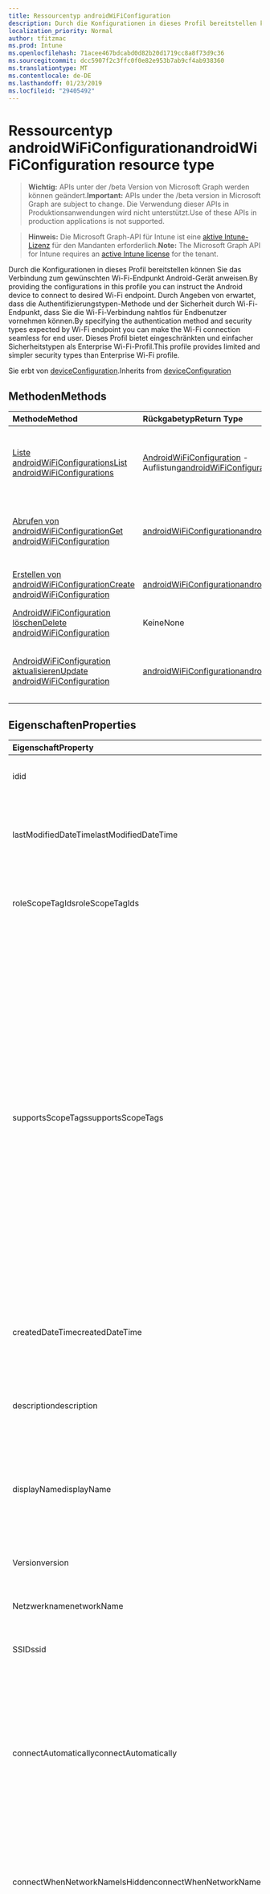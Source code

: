 ```yaml
---
title: Ressourcentyp androidWiFiConfiguration
description: Durch die Konfigurationen in dieses Profil bereitstellen können Sie das Verbindung zum gewünschten Wi-Fi-Endpunkt Android-Gerät anweisen. Durch Angeben von erwartet, dass die Authentifizierungstypen-Methode und der Sicherheit durch Wi-Fi-Endpunkt, dass Sie die Wi-Fi-Verbindung nahtlos für Endbenutzer vornehmen können. Dieses Profil bietet eingeschränkten und einfacher Sicherheitstypen als Enterprise Wi-Fi-Profil.
localization_priority: Normal
author: tfitzmac
ms.prod: Intune
ms.openlocfilehash: 71acee467bdcabd0d82b20d1719cc8a8f73d9c36
ms.sourcegitcommit: dcc5907f2c3ffc0f0e82e953b7ab9cf4ab938360
ms.translationtype: MT
ms.contentlocale: de-DE
ms.lasthandoff: 01/23/2019
ms.locfileid: "29405492"
---
```

# <a name="androidwificonfiguration-resource-type"></a><span data-ttu-id="d91ae-105">Ressourcentyp androidWiFiConfiguration</span><span class="sxs-lookup"><span data-stu-id="d91ae-105">androidWiFiConfiguration resource type</span></span>

> <span data-ttu-id="d91ae-106">**Wichtig:** APIs unter der /beta Version von Microsoft Graph werden können geändert.</span><span class="sxs-lookup"><span data-stu-id="d91ae-106">**Important:** APIs under the /beta version in Microsoft Graph are subject to change.</span></span> <span data-ttu-id="d91ae-107">Die Verwendung dieser APIs in Produktionsanwendungen wird nicht unterstützt.</span><span class="sxs-lookup"><span data-stu-id="d91ae-107">Use of these APIs in production applications is not supported.</span></span>

> <span data-ttu-id="d91ae-108">**Hinweis:** Die Microsoft Graph-API für Intune ist eine [aktive Intune-Lizenz](https://go.microsoft.com/fwlink/?linkid=839381) für den Mandanten erforderlich.</span><span class="sxs-lookup"><span data-stu-id="d91ae-108">**Note:** The Microsoft Graph API for Intune requires an [active Intune license](https://go.microsoft.com/fwlink/?linkid=839381) for the tenant.</span></span>

<span data-ttu-id="d91ae-109">Durch die Konfigurationen in dieses Profil bereitstellen können Sie das Verbindung zum gewünschten Wi-Fi-Endpunkt Android-Gerät anweisen.</span><span class="sxs-lookup"><span data-stu-id="d91ae-109">By providing the configurations in this profile you can instruct the Android device to connect to desired Wi-Fi endpoint.</span></span> <span data-ttu-id="d91ae-110">Durch Angeben von erwartet, dass die Authentifizierungstypen-Methode und der Sicherheit durch Wi-Fi-Endpunkt, dass Sie die Wi-Fi-Verbindung nahtlos für Endbenutzer vornehmen können.</span><span class="sxs-lookup"><span data-stu-id="d91ae-110">By specifying the authentication method and security types expected by Wi-Fi endpoint you can make the Wi-Fi connection seamless for end user.</span></span> <span data-ttu-id="d91ae-111">Dieses Profil bietet eingeschränkten und einfacher Sicherheitstypen als Enterprise Wi-Fi-Profil.</span><span class="sxs-lookup"><span data-stu-id="d91ae-111">This profile provides limited and simpler security types than Enterprise Wi-Fi profile.</span></span>


<span data-ttu-id="d91ae-112">Sie erbt von [deviceConfiguration](../resources/intune-deviceconfig-deviceconfiguration.md).</span><span class="sxs-lookup"><span data-stu-id="d91ae-112">Inherits from [deviceConfiguration](../resources/intune-deviceconfig-deviceconfiguration.md)</span></span>

## <a name="methods"></a><span data-ttu-id="d91ae-113">Methoden</span><span class="sxs-lookup"><span data-stu-id="d91ae-113">Methods</span></span>
|<span data-ttu-id="d91ae-114">Methode</span><span class="sxs-lookup"><span data-stu-id="d91ae-114">Method</span></span>|<span data-ttu-id="d91ae-115">Rückgabetyp</span><span class="sxs-lookup"><span data-stu-id="d91ae-115">Return Type</span></span>|<span data-ttu-id="d91ae-116">Beschreibung</span><span class="sxs-lookup"><span data-stu-id="d91ae-116">Description</span></span>|
|:---|:---|:---|
|[<span data-ttu-id="d91ae-117">Liste androidWiFiConfigurations</span><span class="sxs-lookup"><span data-stu-id="d91ae-117">List androidWiFiConfigurations</span></span>](../api/intune-deviceconfig-androidwificonfiguration-list.md)|<span data-ttu-id="d91ae-118">[AndroidWiFiConfiguration](../resources/intune-deviceconfig-androidwificonfiguration.md) -Auflistung</span><span class="sxs-lookup"><span data-stu-id="d91ae-118">[androidWiFiConfiguration](../resources/intune-deviceconfig-androidwificonfiguration.md) collection</span></span>|<span data-ttu-id="d91ae-119">Listeneigenschaften und Beziehungen der [AndroidWiFiConfiguration](../resources/intune-deviceconfig-androidwificonfiguration.md) -Objekte.</span><span class="sxs-lookup"><span data-stu-id="d91ae-119">List properties and relationships of the [androidWiFiConfiguration](../resources/intune-deviceconfig-androidwificonfiguration.md) objects.</span></span>|
|[<span data-ttu-id="d91ae-120">Abrufen von androidWiFiConfiguration</span><span class="sxs-lookup"><span data-stu-id="d91ae-120">Get androidWiFiConfiguration</span></span>](../api/intune-deviceconfig-androidwificonfiguration-get.md)|[<span data-ttu-id="d91ae-121">androidWiFiConfiguration</span><span class="sxs-lookup"><span data-stu-id="d91ae-121">androidWiFiConfiguration</span></span>](../resources/intune-deviceconfig-androidwificonfiguration.md)|<span data-ttu-id="d91ae-122">Lesen Sie Eigenschaften und Beziehungen des [AndroidWiFiConfiguration](../resources/intune-deviceconfig-androidwificonfiguration.md) -Objekts.</span><span class="sxs-lookup"><span data-stu-id="d91ae-122">Read properties and relationships of the [androidWiFiConfiguration](../resources/intune-deviceconfig-androidwificonfiguration.md) object.</span></span>|
|[<span data-ttu-id="d91ae-123">Erstellen von androidWiFiConfiguration</span><span class="sxs-lookup"><span data-stu-id="d91ae-123">Create androidWiFiConfiguration</span></span>](../api/intune-deviceconfig-androidwificonfiguration-create.md)|[<span data-ttu-id="d91ae-124">androidWiFiConfiguration</span><span class="sxs-lookup"><span data-stu-id="d91ae-124">androidWiFiConfiguration</span></span>](../resources/intune-deviceconfig-androidwificonfiguration.md)|<span data-ttu-id="d91ae-125">Erstellen eines neuen [AndroidWiFiConfiguration](../resources/intune-deviceconfig-androidwificonfiguration.md) -Objekts.</span><span class="sxs-lookup"><span data-stu-id="d91ae-125">Create a new [androidWiFiConfiguration](../resources/intune-deviceconfig-androidwificonfiguration.md) object.</span></span>|
|[<span data-ttu-id="d91ae-126">AndroidWiFiConfiguration löschen</span><span class="sxs-lookup"><span data-stu-id="d91ae-126">Delete androidWiFiConfiguration</span></span>](../api/intune-deviceconfig-androidwificonfiguration-delete.md)|<span data-ttu-id="d91ae-127">Keine</span><span class="sxs-lookup"><span data-stu-id="d91ae-127">None</span></span>|<span data-ttu-id="d91ae-128">Löscht eine [AndroidWiFiConfiguration](../resources/intune-deviceconfig-androidwificonfiguration.md).</span><span class="sxs-lookup"><span data-stu-id="d91ae-128">Deletes a [androidWiFiConfiguration](../resources/intune-deviceconfig-androidwificonfiguration.md).</span></span>|
|[<span data-ttu-id="d91ae-129">AndroidWiFiConfiguration aktualisieren</span><span class="sxs-lookup"><span data-stu-id="d91ae-129">Update androidWiFiConfiguration</span></span>](../api/intune-deviceconfig-androidwificonfiguration-update.md)|[<span data-ttu-id="d91ae-130">androidWiFiConfiguration</span><span class="sxs-lookup"><span data-stu-id="d91ae-130">androidWiFiConfiguration</span></span>](../resources/intune-deviceconfig-androidwificonfiguration.md)|<span data-ttu-id="d91ae-131">Aktualisieren Sie die Eigenschaften eines [AndroidWiFiConfiguration](../resources/intune-deviceconfig-androidwificonfiguration.md) -Objekts.</span><span class="sxs-lookup"><span data-stu-id="d91ae-131">Update the properties of a [androidWiFiConfiguration](../resources/intune-deviceconfig-androidwificonfiguration.md) object.</span></span>|

## <a name="properties"></a><span data-ttu-id="d91ae-132">Eigenschaften</span><span class="sxs-lookup"><span data-stu-id="d91ae-132">Properties</span></span>
|<span data-ttu-id="d91ae-133">Eigenschaft</span><span class="sxs-lookup"><span data-stu-id="d91ae-133">Property</span></span>|<span data-ttu-id="d91ae-134">Typ</span><span class="sxs-lookup"><span data-stu-id="d91ae-134">Type</span></span>|<span data-ttu-id="d91ae-135">Beschreibung</span><span class="sxs-lookup"><span data-stu-id="d91ae-135">Description</span></span>|
|:---|:---|:---|
|<span data-ttu-id="d91ae-136">id</span><span class="sxs-lookup"><span data-stu-id="d91ae-136">id</span></span>|<span data-ttu-id="d91ae-137">Zeichenfolge</span><span class="sxs-lookup"><span data-stu-id="d91ae-137">String</span></span>|<span data-ttu-id="d91ae-138">Schlüssel der Entität</span><span class="sxs-lookup"><span data-stu-id="d91ae-138">Key of the entity.</span></span> <span data-ttu-id="d91ae-139">Geerbt von [deviceConfiguration](../resources/intune-deviceconfig-deviceconfiguration.md).</span><span class="sxs-lookup"><span data-stu-id="d91ae-139">Inherited from [deviceConfiguration](../resources/intune-deviceconfig-deviceconfiguration.md)</span></span>|
|<span data-ttu-id="d91ae-140">lastModifiedDateTime</span><span class="sxs-lookup"><span data-stu-id="d91ae-140">lastModifiedDateTime</span></span>|<span data-ttu-id="d91ae-141">DateTimeOffset</span><span class="sxs-lookup"><span data-stu-id="d91ae-141">DateTimeOffset</span></span>|<span data-ttu-id="d91ae-142">Datum und Uhrzeit der letzten Änderung des Objekts.</span><span class="sxs-lookup"><span data-stu-id="d91ae-142">DateTime the object was last modified.</span></span> <span data-ttu-id="d91ae-143">Geerbt von [deviceConfiguration](../resources/intune-deviceconfig-deviceconfiguration.md).</span><span class="sxs-lookup"><span data-stu-id="d91ae-143">Inherited from [deviceConfiguration](../resources/intune-deviceconfig-deviceconfiguration.md)</span></span>|
|<span data-ttu-id="d91ae-144">roleScopeTagIds</span><span class="sxs-lookup"><span data-stu-id="d91ae-144">roleScopeTagIds</span></span>|<span data-ttu-id="d91ae-145">Zeichenfolgenauflistung</span><span class="sxs-lookup"><span data-stu-id="d91ae-145">String collection</span></span>|<span data-ttu-id="d91ae-146">Liste der Bereich Tags für diese Instanz der Entität.</span><span class="sxs-lookup"><span data-stu-id="d91ae-146">List of Scope Tags for this Entity instance.</span></span> <span data-ttu-id="d91ae-147">Geerbt von [deviceConfiguration](../resources/intune-deviceconfig-deviceconfiguration.md).</span><span class="sxs-lookup"><span data-stu-id="d91ae-147">Inherited from [deviceConfiguration](../resources/intune-deviceconfig-deviceconfiguration.md)</span></span>|
|<span data-ttu-id="d91ae-148">supportsScopeTags</span><span class="sxs-lookup"><span data-stu-id="d91ae-148">supportsScopeTags</span></span>|<span data-ttu-id="d91ae-149">Boolean</span><span class="sxs-lookup"><span data-stu-id="d91ae-149">Boolean</span></span>|<span data-ttu-id="d91ae-150">Gibt an, ob die zugrunde liegende Gerätekonfiguration die Zuweisung von Bereich Kategorien unterstützt.</span><span class="sxs-lookup"><span data-stu-id="d91ae-150">Indicates whether or not the underlying Device Configuration supports the assignment of scope tags.</span></span> <span data-ttu-id="d91ae-151">Zuweisen der ScopeTags-Eigenschaft ist nicht zulässig, wenn dieser Wert false ist und Entitäten nicht bereichsbezogenen Benutzern angezeigt werden.</span><span class="sxs-lookup"><span data-stu-id="d91ae-151">Assigning to the ScopeTags property is not allowed when this value is false and entities will not be visible to scoped users.</span></span> <span data-ttu-id="d91ae-152">Dies tritt für Legacy-Richtlinien in Silverlight erstellt und kann durch Löschen und Neuerstellen der Richtlinie in der Azure-Verwaltungsportal aufgelöst werden.</span><span class="sxs-lookup"><span data-stu-id="d91ae-152">This occurs for Legacy policies created in Silverlight and can be resolved by deleting and recreating the policy in the Azure Portal.</span></span> <span data-ttu-id="d91ae-153">Diese Eigenschaft ist schreibgeschützt.</span><span class="sxs-lookup"><span data-stu-id="d91ae-153">This property is read-only.</span></span> <span data-ttu-id="d91ae-154">Geerbt von [deviceConfiguration](../resources/intune-deviceconfig-deviceconfiguration.md).</span><span class="sxs-lookup"><span data-stu-id="d91ae-154">Inherited from [deviceConfiguration](../resources/intune-deviceconfig-deviceconfiguration.md)</span></span>|
|<span data-ttu-id="d91ae-155">createdDateTime</span><span class="sxs-lookup"><span data-stu-id="d91ae-155">createdDateTime</span></span>|<span data-ttu-id="d91ae-156">DateTimeOffset</span><span class="sxs-lookup"><span data-stu-id="d91ae-156">DateTimeOffset</span></span>|<span data-ttu-id="d91ae-157">Datum und Uhrzeit der Erstellung des Objekts.</span><span class="sxs-lookup"><span data-stu-id="d91ae-157">DateTime the object was created.</span></span> <span data-ttu-id="d91ae-158">Geerbt von [deviceConfiguration](../resources/intune-deviceconfig-deviceconfiguration.md).</span><span class="sxs-lookup"><span data-stu-id="d91ae-158">Inherited from [deviceConfiguration](../resources/intune-deviceconfig-deviceconfiguration.md)</span></span>|
|<span data-ttu-id="d91ae-159">description</span><span class="sxs-lookup"><span data-stu-id="d91ae-159">description</span></span>|<span data-ttu-id="d91ae-160">Zeichenfolge</span><span class="sxs-lookup"><span data-stu-id="d91ae-160">String</span></span>|<span data-ttu-id="d91ae-161">Beschreibung der Gerätekonfiguration (vom Administrator festgelegt).</span><span class="sxs-lookup"><span data-stu-id="d91ae-161">Admin provided description of the Device Configuration.</span></span> <span data-ttu-id="d91ae-162">Geerbt von [deviceConfiguration](../resources/intune-deviceconfig-deviceconfiguration.md).</span><span class="sxs-lookup"><span data-stu-id="d91ae-162">Inherited from [deviceConfiguration](../resources/intune-deviceconfig-deviceconfiguration.md)</span></span>|
|<span data-ttu-id="d91ae-163">displayName</span><span class="sxs-lookup"><span data-stu-id="d91ae-163">displayName</span></span>|<span data-ttu-id="d91ae-164">Zeichenfolge</span><span class="sxs-lookup"><span data-stu-id="d91ae-164">String</span></span>|<span data-ttu-id="d91ae-165">Name der Gerätekonfiguration (vom Administrator festgelegt).</span><span class="sxs-lookup"><span data-stu-id="d91ae-165">Admin provided name of the device configuration.</span></span> <span data-ttu-id="d91ae-166">Geerbt von [deviceConfiguration](../resources/intune-deviceconfig-deviceconfiguration.md).</span><span class="sxs-lookup"><span data-stu-id="d91ae-166">Inherited from [deviceConfiguration](../resources/intune-deviceconfig-deviceconfiguration.md)</span></span>|
|<span data-ttu-id="d91ae-167">Version</span><span class="sxs-lookup"><span data-stu-id="d91ae-167">version</span></span>|<span data-ttu-id="d91ae-168">Int32</span><span class="sxs-lookup"><span data-stu-id="d91ae-168">Int32</span></span>|<span data-ttu-id="d91ae-169">Version der Gerätekonfiguration.</span><span class="sxs-lookup"><span data-stu-id="d91ae-169">Version of the device configuration.</span></span> <span data-ttu-id="d91ae-170">Geerbt von [deviceConfiguration](../resources/intune-deviceconfig-deviceconfiguration.md).</span><span class="sxs-lookup"><span data-stu-id="d91ae-170">Inherited from [deviceConfiguration](../resources/intune-deviceconfig-deviceconfiguration.md)</span></span>|
|<span data-ttu-id="d91ae-171">Netzwerkname</span><span class="sxs-lookup"><span data-stu-id="d91ae-171">networkName</span></span>|<span data-ttu-id="d91ae-172">Zeichenfolge</span><span class="sxs-lookup"><span data-stu-id="d91ae-172">String</span></span>|<span data-ttu-id="d91ae-173">Netzwerkname</span><span class="sxs-lookup"><span data-stu-id="d91ae-173">Network Name</span></span>|
|<span data-ttu-id="d91ae-174">SSID</span><span class="sxs-lookup"><span data-stu-id="d91ae-174">ssid</span></span>|<span data-ttu-id="d91ae-175">Zeichenfolge</span><span class="sxs-lookup"><span data-stu-id="d91ae-175">String</span></span>|<span data-ttu-id="d91ae-176">Dies ist der Name des Netzwerks Wi-Fi, die an alle Geräte gesendet wird.</span><span class="sxs-lookup"><span data-stu-id="d91ae-176">This is the name of the Wi-Fi network that is broadcast to all devices.</span></span>|
|<span data-ttu-id="d91ae-177">connectAutomatically</span><span class="sxs-lookup"><span data-stu-id="d91ae-177">connectAutomatically</span></span>|<span data-ttu-id="d91ae-178">Boolean</span><span class="sxs-lookup"><span data-stu-id="d91ae-178">Boolean</span></span>|<span data-ttu-id="d91ae-179">Verbinden Sie automatisch, wenn dieses Netzwerk im Bereich befindet.</span><span class="sxs-lookup"><span data-stu-id="d91ae-179">Connect automatically when this network is in range.</span></span> <span data-ttu-id="d91ae-180">Eine Einstellung auf "true" überspringt die Aufforderung der Benutzer und automatisch mit Wi-Fi-Netzwerk verbinden.</span><span class="sxs-lookup"><span data-stu-id="d91ae-180">Setting this to true will skip the user prompt and automatically connect the device to Wi-Fi network.</span></span>|
|<span data-ttu-id="d91ae-181">connectWhenNetworkNameIsHidden</span><span class="sxs-lookup"><span data-stu-id="d91ae-181">connectWhenNetworkNameIsHidden</span></span>|<span data-ttu-id="d91ae-182">Boolean</span><span class="sxs-lookup"><span data-stu-id="d91ae-182">Boolean</span></span>|<span data-ttu-id="d91ae-183">Bei Festlegung auf true festgelegt ist, dieses Profil erzwingt, dass das Gerät für die Verbindung mit einem Netzwerk SSID nicht, die an alle Geräte seine.</span><span class="sxs-lookup"><span data-stu-id="d91ae-183">When set to true, this profile forces the device to connect to a network that doesn't broadcast its SSID to all devices.</span></span>|
|<span data-ttu-id="d91ae-184">wiFiSecurityType</span><span class="sxs-lookup"><span data-stu-id="d91ae-184">wiFiSecurityType</span></span>|[<span data-ttu-id="d91ae-185">androidWiFiSecurityType</span><span class="sxs-lookup"><span data-stu-id="d91ae-185">androidWiFiSecurityType</span></span>](../resources/intune-deviceconfig-androidwifisecuritytype.md)|<span data-ttu-id="d91ae-186">Gibt an, ob Wi-Fi-Endpunkt einen EAP-basierte Sicherheitstyp verwendet wird.</span><span class="sxs-lookup"><span data-stu-id="d91ae-186">Indicates whether Wi-Fi endpoint uses an EAP based security type.</span></span> <span data-ttu-id="d91ae-187">Mögliche Werte: `open`, `wpaEnterprise`.</span><span class="sxs-lookup"><span data-stu-id="d91ae-187">Possible values are: `open`, `wpaEnterprise`.</span></span>|

## <a name="relationships"></a><span data-ttu-id="d91ae-188">Beziehungen</span><span class="sxs-lookup"><span data-stu-id="d91ae-188">Relationships</span></span>
|<span data-ttu-id="d91ae-189">Beziehung</span><span class="sxs-lookup"><span data-stu-id="d91ae-189">Relationship</span></span>|<span data-ttu-id="d91ae-190">Typ</span><span class="sxs-lookup"><span data-stu-id="d91ae-190">Type</span></span>|<span data-ttu-id="d91ae-191">Beschreibung</span><span class="sxs-lookup"><span data-stu-id="d91ae-191">Description</span></span>|
|:---|:---|:---|
|<span data-ttu-id="d91ae-192">groupAssignments</span><span class="sxs-lookup"><span data-stu-id="d91ae-192">groupAssignments</span></span>|<span data-ttu-id="d91ae-193">[DeviceConfigurationGroupAssignment](../resources/intune-deviceconfig-deviceconfigurationgroupassignment.md) -Auflistung</span><span class="sxs-lookup"><span data-stu-id="d91ae-193">[deviceConfigurationGroupAssignment](../resources/intune-deviceconfig-deviceconfigurationgroupassignment.md) collection</span></span>|<span data-ttu-id="d91ae-194">Die Liste derGruppenzuweisungen für das Gerätekonfigurationsprofil.</span><span class="sxs-lookup"><span data-stu-id="d91ae-194">The list of group assignments for the device configuration profile.</span></span> <span data-ttu-id="d91ae-195">Geerbt von [deviceConfiguration](../resources/intune-deviceconfig-deviceconfiguration.md).</span><span class="sxs-lookup"><span data-stu-id="d91ae-195">Inherited from [deviceConfiguration](../resources/intune-deviceconfig-deviceconfiguration.md)</span></span>|
|<span data-ttu-id="d91ae-196">assignments</span><span class="sxs-lookup"><span data-stu-id="d91ae-196">assignments</span></span>|<span data-ttu-id="d91ae-197">[deviceConfigurationAssignment](../resources/intune-deviceconfig-deviceconfigurationassignment.md)-Sammlung</span><span class="sxs-lookup"><span data-stu-id="d91ae-197">[deviceConfigurationAssignment](../resources/intune-deviceconfig-deviceconfigurationassignment.md) collection</span></span>|<span data-ttu-id="d91ae-198">Liste der Zuweisungen für das Gerätekonfigurationsprofil.</span><span class="sxs-lookup"><span data-stu-id="d91ae-198">The list of assignments for the device configuration profile.</span></span> <span data-ttu-id="d91ae-199">Geerbt von [deviceConfiguration](../resources/intune-deviceconfig-deviceconfiguration.md).</span><span class="sxs-lookup"><span data-stu-id="d91ae-199">Inherited from [deviceConfiguration](../resources/intune-deviceconfig-deviceconfiguration.md)</span></span>|
|<span data-ttu-id="d91ae-200">deviceStatuses</span><span class="sxs-lookup"><span data-stu-id="d91ae-200">deviceStatuses</span></span>|<span data-ttu-id="d91ae-201">[deviceConfigurationDeviceStatus](../resources/intune-deviceconfig-deviceconfigurationdevicestatus.md)-Sammlung</span><span class="sxs-lookup"><span data-stu-id="d91ae-201">[deviceConfigurationDeviceStatus](../resources/intune-deviceconfig-deviceconfigurationdevicestatus.md) collection</span></span>|<span data-ttu-id="d91ae-202">Installationsstatus der Gerätekonfiguration nach Gerät.</span><span class="sxs-lookup"><span data-stu-id="d91ae-202">Device configuration installation status by device.</span></span> <span data-ttu-id="d91ae-203">Geerbt von [deviceConfiguration](../resources/intune-deviceconfig-deviceconfiguration.md).</span><span class="sxs-lookup"><span data-stu-id="d91ae-203">Inherited from [deviceConfiguration](../resources/intune-deviceconfig-deviceconfiguration.md)</span></span>|
|<span data-ttu-id="d91ae-204">userStatuses</span><span class="sxs-lookup"><span data-stu-id="d91ae-204">userStatuses</span></span>|<span data-ttu-id="d91ae-205">[deviceConfigurationUserStatus](../resources/intune-deviceconfig-deviceconfigurationuserstatus.md)-Sammlung</span><span class="sxs-lookup"><span data-stu-id="d91ae-205">[deviceConfigurationUserStatus](../resources/intune-deviceconfig-deviceconfigurationuserstatus.md) collection</span></span>|<span data-ttu-id="d91ae-206">Gerät Konfiguration Installationsstatus durch Benutzer.</span><span class="sxs-lookup"><span data-stu-id="d91ae-206">Device configuration installation status by user.</span></span> <span data-ttu-id="d91ae-207">Geerbt von [deviceConfiguration](../resources/intune-deviceconfig-deviceconfiguration.md).</span><span class="sxs-lookup"><span data-stu-id="d91ae-207">Inherited from [deviceConfiguration](../resources/intune-deviceconfig-deviceconfiguration.md)</span></span>|
|<span data-ttu-id="d91ae-208">deviceStatusOverview</span><span class="sxs-lookup"><span data-stu-id="d91ae-208">deviceStatusOverview</span></span>|[<span data-ttu-id="d91ae-209">deviceConfigurationDeviceOverview</span><span class="sxs-lookup"><span data-stu-id="d91ae-209">deviceConfigurationDeviceOverview</span></span>](../resources/intune-deviceconfig-deviceconfigurationdeviceoverview.md)|<span data-ttu-id="d91ae-210">Übersicht über den Status der Gerätekonfiguration nach Gerät. Geerbt von [deviceConfiguration](../resources/intune-deviceconfig-deviceconfiguration.md).</span><span class="sxs-lookup"><span data-stu-id="d91ae-210">Device Configuration devices status overview Inherited from [deviceConfiguration](../resources/intune-deviceconfig-deviceconfiguration.md)</span></span>|
|<span data-ttu-id="d91ae-211">userStatusOverview</span><span class="sxs-lookup"><span data-stu-id="d91ae-211">userStatusOverview</span></span>|[<span data-ttu-id="d91ae-212">deviceConfigurationUserOverview</span><span class="sxs-lookup"><span data-stu-id="d91ae-212">deviceConfigurationUserOverview</span></span>](../resources/intune-deviceconfig-deviceconfigurationuseroverview.md)|<span data-ttu-id="d91ae-213">Übersicht über den Status der Gerätekonfiguration nach Benutzer. Geerbt von [deviceConfiguration](../resources/intune-deviceconfig-deviceconfiguration.md).</span><span class="sxs-lookup"><span data-stu-id="d91ae-213">Device Configuration users status overview Inherited from [deviceConfiguration](../resources/intune-deviceconfig-deviceconfiguration.md)</span></span>|
|<span data-ttu-id="d91ae-214">deviceSettingStateSummaries</span><span class="sxs-lookup"><span data-stu-id="d91ae-214">deviceSettingStateSummaries</span></span>|<span data-ttu-id="d91ae-215"> [settingStateDeviceSummary](../resources/intune-deviceconfig-settingstatedevicesummary.md)-Sammlung</span><span class="sxs-lookup"><span data-stu-id="d91ae-215">[settingStateDeviceSummary](../resources/intune-deviceconfig-settingstatedevicesummary.md) collection</span></span>|<span data-ttu-id="d91ae-216">Übersicht über den Einstellungsstatus für die Gerätekonfiguration nach Gerät. Geerbt von [deviceConfiguration](../resources/intune-deviceconfig-deviceconfiguration.md)</span><span class="sxs-lookup"><span data-stu-id="d91ae-216">Device Configuration Setting State Device Summary Inherited from [deviceConfiguration](../resources/intune-deviceconfig-deviceconfiguration.md)</span></span>|

## <a name="json-representation"></a><span data-ttu-id="d91ae-217">JSON-Darstellung</span><span class="sxs-lookup"><span data-stu-id="d91ae-217">JSON Representation</span></span>
<span data-ttu-id="d91ae-218">Es folgt eine JSON-Darstellung der Ressource.</span><span class="sxs-lookup"><span data-stu-id="d91ae-218">Here is a JSON representation of the resource.</span></span>
<!-- {
  "blockType": "resource",
  "keyProperty": "id",
  "@odata.type": "microsoft.graph.androidWiFiConfiguration"
}
-->
``` json
{
  "@odata.type": "#microsoft.graph.androidWiFiConfiguration",
  "id": "String (identifier)",
  "lastModifiedDateTime": "String (timestamp)",
  "roleScopeTagIds": [
    "String"
  ],
  "supportsScopeTags": true,
  "createdDateTime": "String (timestamp)",
  "description": "String",
  "displayName": "String",
  "version": 1024,
  "networkName": "String",
  "ssid": "String",
  "connectAutomatically": true,
  "connectWhenNetworkNameIsHidden": true,
  "wiFiSecurityType": "String"
}
```




